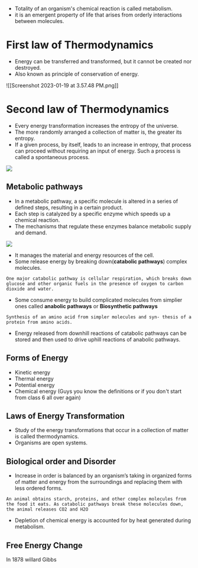 - Totality of an organism's chemical reaction is called metabolism.
- it is an emergent property of life that arises from orderly interactions between molecules.

# First law of Thermodynamics

- Energy can be transferred and transformed, but it cannot be created nor destroyed.
- Also known as principle of conservation of energy.

![[Screenshot 2023-01-19 at 3.57.48 PM.png]]

# Second law of Thermodynamics

- Every energy transformation increases the entropy of the universe.
- The more randomly arranged a collection of matter is, the greater its entropy.
- If a given process, by itself, leads to an increase in entropy, that process can proceed without requiring an input of energy. Such a process is called a spontaneous process.


![](https://i.imgur.com/KR2WnP9.png)


## Metabolic pathways



 



- In a metabolic pathway, a specific molecule is altered in a series of defined steps, resulting in a certain product.
- Each step is catalyzed by a specific enzyme which speeds up a chemical reaction.
- The mechanisms that regulate these enzymes balance metabolic supply and demand.

![](https://i.imgur.com/GSFbO9B.png)

- It manages the material and energy resources of the cell.
- Some release energy by breaking down(**catabolic pathways**) complex molecules.
```
One major catabolic pathway is cellular respiration, which breaks down glucose and other organic fuels in the presence of oxygen to carbon dioxide and water. 
```

- Some consume energy to build complicated molecules from simplier ones called **anabolic pathways** or **Biosynthetic pathways** 
```
Synthesis of an amino acid from simpler molecules and syn- thesis of a protein from amino acids.
```
- Energy released from downhill reactions of catabolic pathways can be stored and then used to drive uphill reactions of anabolic pathways.

## Forms of Energy

- Kinetic energy
- Thermal energy
- Potential energy
- Chemical energy
(Guys you know the definitions or if you don't start from class 6 all over again)

## Laws of Energy Transformation

- Study of the energy transformations that occur in a collection of matter is called thermodynamics.
- Organisms are open systems.

## Biological order and Disorder 

- Increase in order is balanced by an organism’s taking in organized forms of matter and energy from the surroundings and replacing them with less ordered forms.
```
An animal obtains starch, proteins, and other complex molecules from the food it eats. As catabolic pathways break these molecules down, the animal releases CO2 and H2O
```

- Depletion of chemical energy is accounted for by heat generated during metabolism.

## Free Energy Change

In 1878 willard Gibbs





